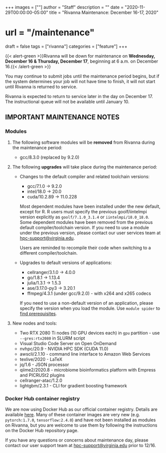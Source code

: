 +++
images = [""]
author = "Staff"
description = ""
date = "2020-11-29T00:00:00-05:00"
title = "Rivanna Maintenance: December 16-17, 2020"
# url = "/maintenance"
draft = false
tags = ["rivanna"]
categories = ["feature"]
+++


{{< alert-green >}}Rivanna will be down for maintenance on <strong>Wednesday, December 16 & Thursday, December 17</strong>, beginning at 6 a.m. on December 16.{{< /alert-green >}}

You may continue to submit jobs until the maintenance period begins, but if the system determines your job will not have time to finish, it will not start until Rivanna is returned to service.
<!--more-->

Rivanna is expected to return to service later in the day on December 17. The instructional queue will not be available until January 10.

## IMPORTANT MAINTENANCE NOTES

### Modules

1. The following software modules will be **removed** from Rivanna during the maintenance period:
    - gcc/8.3.0 (replaced by 9.2.0)

1. The following **upgrades** will take place during the maintenance period:
    - Changes to the default compiler and related toolchain versions:
        - gcc/7.1.0 -> 9.2.0
        - intel/18.0 -> 20.0
        - cuda/10.2.89 -> 11.0.228

        Most dependent modules have been installed under the new default, except for R. R users must specify the previous goolf/iintelmpi version explicitly as `goolf/7.1.0_3.1.4` or `iintelmpi/18.0_18.0`. Some dependent modules have been removed from the previous default compiler/toolchain version. If you need to use a module under the previous version, please contact our user services team at hpc-support@virginia.edu.

        Users are reminded to recompile their code when switching to a different compiler/toolchain.

    - Upgrades to default versions of applications:
        - cellranger/3.1.0 -> 4.0.0
        - go/1.8.1 -> 1.13.4
        - julia/1.3.1 -> 1.5.3
        - ase/3.17.0-py3 -> 3.20.1
        - ffmpeg/4.3.1 (under gcc/9.2.0) - with x264 and x265 codecs

        If you need to use a non-default version of an application, please specify the version when you load the module. Use `module spider` to [find prerequisites](/userinfo/rivanna/software/modules).
 
1. New nodes and tools:
    - Two RTX 2080 Ti nodes (10 GPU devices each) in `gpu` partition - use `--gres:rtx2080` in SLURM script
    - Visual Studio Code Server on Open OnDemand
    - nvhpc/20.9 - NVIDIA HPC SDK (CUDA 11.0)
    - awscli/2.1.10 - command line interface to Amazon Web Services
    - texlive/2020 - LaTeX
    - jq/1.6 - JSON processor
    - qiime2/2020.8 - microbiome bioinformatics platform with Empress and PICRUSt2 plugins
    - cellranger-atac/1.2.0
    - lightgbm/2.3.1 - CLI for gradient boosting framework

### Docker Hub container registry
We are now using Docker Hub as our official container registry. Details are available [here](/userinfo/rivanna/software/containers/#container-registries-for-uva-research-computing). Many of these container images are very new (e.g. `pytorch:1.7.0`, `tensorflow:2.4.0`) and have not been installed as modules on Rivanna, but you are welcome to use them by following the instructions on the Docker Hub repository page.

If you have any questions or concerns about maintenance day, please contact our user support team at hpc-support@virginia.edu prior to 12/16.

